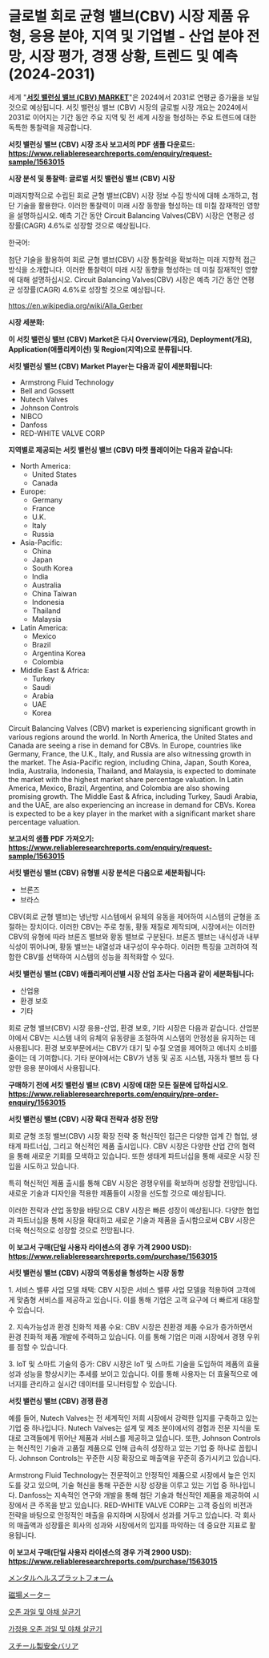 <p><h1>글로벌 회로 균형 밸브(CBV) 시장 제품 유형, 응용 분야, 지역 및 기업별 - 산업 분야 전망, 시장 평가, 경쟁 상황, 트렌드 및 예측 (2024-2031)</h1></p><p>세계 "<strong><a href="https://www.reliableresearchreports.com/circuit-balancing-valves-cbv--r1563015">서킷 밸런싱 밸브 (CBV) MARKET</a></strong>"은 2024에서 2031로 연평균 증가율을 보일 것으로 예상됩니다. 서킷 밸런싱 밸브 (CBV) 시장의 글로벌 시장 개요는 2024에서 2031로 이어지는 기간 동안 주요 지역 및 전 세계 시장을 형성하는 주요 트렌드에 대한 독특한 통찰력을 제공합니다.</p>
<p><strong>서킷 밸런싱 밸브 (CBV) 시장 조사 보고서의 PDF 샘플 다운로드: <a href="https://www.reliableresearchreports.com/enquiry/request-sample/1563015">https://www.reliableresearchreports.com/enquiry/request-sample/1563015</a></strong></p>
<p><strong>시장 분석 및 통찰력: 글로벌 서킷 밸런싱 밸브 (CBV) 시장</strong></p>
<p><p>미래지향적으로 수립된 회로 균형 밸브(CBV) 시장 정보 수집 방식에 대해 소개하고, 첨단 기술을 활용한다. 이러한 통찰력이 미래 시장 동향을 형성하는 데 미칠 잠재적인 영향을 설명하십시오. 예측 기간 동안 Circuit Balancing Valves(CBV) 시장은 연평균 성장률(CAGR) 4.6%로 성장할 것으로 예상됩니다.</p><p>한국어:</p><p>첨단 기술을 활용하여 회로 균형 밸브(CBV) 시장 통찰력을 확보하는 미래 지향적 접근 방식을 소개합니다. 이러한 통찰력이 미래 시장 동향을 형성하는 데 미칠 잠재적인 영향에 대해 설명하십시오. Circuit Balancing Valves(CBV) 시장은 예측 기간 동안 연평균 성장률(CAGR) 4.6%로 성장할 것으로 예상됩니다.</p></p>
<p><a href="%7CAUTHORITHY_DOMAIN_URL%7C">https://en.wikipedia.org/wiki/Alla_Gerber</a></p>
<p><strong>시장 세분화:</strong></p>
<p><strong>이 서킷 밸런싱 밸브 (CBV) Market은 다시 Overview(개요), Deployment(개요), Application(애플리케이션) 및 Region(지역)으로 분류됩니다.</strong></p>
<p><strong>서킷 밸런싱 밸브 (CBV) Market Player는 다음과 같이 세분화됩니다:</strong></p>
<p><ul><li>Armstrong Fluid Technology</li><li>Bell and Gossett</li><li>Nutech Valves</li><li>Johnson Controls</li><li>NIBCO</li><li>Danfoss</li><li>RED-WHITE VALVE CORP</li></ul></p>
<p><strong>지역별로 제공되는 서킷 밸런싱 밸브 (CBV) 마켓 플레이어는 다음과 같습니다:</strong></p>
<p><ul>
    <li>
        North America:
        <ul>
            <li>United States</li>
            <li>Canada</li>
        </ul>
    </li>
    <li>
        Europe:
        <ul>
            <li>Germany</li>
            <li>France</li>
            <li>U.K.</li>
            <li>Italy</li>
            <li>Russia</li>
        </ul>
    </li>
    <li>
        Asia-Pacific:
        <ul>
            <li>China</li>
            <li>Japan</li>
            <li>South Korea</li>
            <li>India</li>
            <li>Australia</li>
            <li>China Taiwan</li>
            <li>Indonesia</li>
            <li>Thailand</li>
            <li>Malaysia</li>
        </ul>
    </li>
    <li>
        Latin America:
        <ul>
            <li>Mexico</li>
            <li>Brazil</li>
            <li>Argentina Korea</li>
            <li>Colombia</li>
        </ul>
    </li>
    <li>
        Middle East & Africa:
        <ul>
            <li>Turkey</li>
            <li>Saudi</li>
            <li>Arabia</li>
            <li>UAE</li>
            <li>Korea</li>
        </ul>
    </li>
    </ul></p>
<p><p>Circuit Balancing Valves (CBV) market is experiencing significant growth in various regions around the world. In North America, the United States and Canada are seeing a rise in demand for CBVs. In Europe, countries like Germany, France, the U.K., Italy, and Russia are also witnessing growth in the market. The Asia-Pacific region, including China, Japan, South Korea, India, Australia, Indonesia, Thailand, and Malaysia, is expected to dominate the market with the highest market share percentage valuation. In Latin America, Mexico, Brazil, Argentina, and Colombia are also showing promising growth. The Middle East & Africa, including Turkey, Saudi Arabia, and the UAE, are also experiencing an increase in demand for CBVs. Korea is expected to be a key player in the market with a significant market share percentage valuation.</p></p>
<p><strong>보고서의 샘플 PDF 가져오기: <a href="https://www.reliableresearchreports.com/enquiry/request-sample/1563015">https://www.reliableresearchreports.com/enquiry/request-sample/1563015</a></strong></p>
<p><strong>서킷 밸런싱 밸브 (CBV) 유형별 시장 분석은 다음으로 세분화됩니다:</strong></p>
<p><ul><li>브론즈</li><li>브라스</li></ul></p>
<p><p>CBV(회로 균형 밸브)는 냉난방 시스템에서 유체의 유동을 제어하여 시스템의 균형을 조절하는 장치이다. 이러한 CBV는 주로 청동, 황동 재질로 제작되며, 시장에서는 이러한 CBV의 유형에 따라 브론즈 밸브와 황동 밸브로 구분된다. 브론즈 밸브는 내식성과 내부식성이 뛰어나며, 황동 밸브는 내열성과 내구성이 우수하다. 이러한 특징을 고려하여 적합한 CBV를 선택하여 시스템의 성능을 최적화할 수 있다.</p></p>
<p><strong>서킷 밸런싱 밸브 (CBV) 애플리케이션별 시장 산업 조사는 다음과 같이 세분화됩니다:</strong></p>
<p><ul><li>산업용</li><li>환경 보호</li><li>기타</li></ul></p>
<p><p>회로 균형 밸브(CBV) 시장 응용-산업, 환경 보호, 기타 시장은 다음과 같습니다. 산업분야에서 CBV는 시스템 내의 유체의 유동량을 조절하여 시스템의 안정성을 유지하는 데 사용됩니다. 환경 보호부문에서는 CBV가 대기 및 수질 오염을 제어하고 에너지 소비를 줄이는 데 기여합니다. 기타 분야에서는 CBV가 냉동 및 공조 시스템, 자동차 밸브 등 다양한 응용 분야에서 사용됩니다.</p></p>
<p><strong>구매하기 전에 서킷 밸런싱 밸브 (CBV) 시장에 대한 모든 질문에 답하십시오. <a href="https://www.reliableresearchreports.com/enquiry/pre-order-enquiry/1563015">https://www.reliableresearchreports.com/enquiry/pre-order-enquiry/1563015</a></strong></p>
<p><strong>서킷 밸런싱 밸브 (CBV) 시장 확대 전략과 성장 전망</strong></p>
<p><p>회로 균형 조정 밸브(CBV) 시장 확장 전략 중 혁신적인 접근은 다양한 업계 간 협업, 생태계 파트너십, 그리고 혁신적인 제품 출시입니다. CBV 시장은 다양한 산업 간의 협력을 통해 새로운 기회를 모색하고 있습니다. 또한 생태계 파트너십을 통해 새로운 시장 진입을 시도하고 있습니다.</p><p>특히 혁신적인 제품 출시를 통해 CBV 시장은 경쟁우위를 확보하며 성장할 전망입니다. 새로운 기술과 디자인을 적용한 제품들이 시장을 선도할 것으로 예상됩니다.</p><p>이러한 전략과 산업 동향을 바탕으로 CBV 시장은 빠른 성장이 예상됩니다. 다양한 협업과 파트너십을 통해 시장을 확대하고 새로운 기술과 제품을 출시함으로써 CBV 시장은 더욱 혁신적으로 성장할 것으로 전망됩니다.</p></p>
<p><strong>이 보고서 구매(단일 사용자 라이센스의 경우 가격 2900 USD): <a href="https://www.reliableresearchreports.com/purchase/1563015">https://www.reliableresearchreports.com/purchase/1563015</a></strong></p>
<p><strong>서킷 밸런싱 밸브 (CBV) 시장의 역동성을 형성하는 시장 동향</strong></p>
<p><p>1. 서비스 밸류 사업 모델 채택: CBV 시장은 서비스 밸류 사업 모델을 적용하여 고객에게 맞춤형 서비스를 제공하고 있습니다. 이를 통해 기업은 고객 요구에 더 빠르게 대응할 수 있습니다.</p><p>2. 지속가능성과 환경 친화적 제품 수요: CBV 시장은 친환경 제품 수요가 증가하면서 환경 친화적 제품 개발에 주력하고 있습니다. 이를 통해 기업은 미래 시장에서 경쟁 우위를 점할 수 있습니다.</p><p>3. IoT 및 스마트 기술의 증가: CBV 시장은 IoT 및 스마트 기술을 도입하여 제품의 효율성과 성능을 향상시키는 추세를 보이고 있습니다. 이를 통해 사용자는 더 효율적으로 에너지를 관리하고 실시간 데이터를 모니터링할 수 있습니다.</p></p>
<p><strong>서킷 밸런싱 밸브 (CBV) 경쟁 환경</strong></p>
<p><p>예를 들어, Nutech Valves는 전 세계적인 저희 시장에서 강력한 입지를 구축하고 있는 기업 중 하나입니다. Nutech Valves는 설계 및 제조 분야에서의 경험과 전문 지식을 토대로 고객들에게 뛰어난 제품과 서비스를 제공하고 있습니다. 또한, Johnson Controls는 혁신적인 기술과 고품질 제품으로 인해 급속히 성장하고 있는 기업 중 하나로 꼽힙니다. Johnson Controls는 꾸준한 시장 확장으로 매출액을 꾸준히 증가시키고 있습니다.</p><p>Armstrong Fluid Technology는 전문적이고 안정적인 제품으로 시장에서 높은 인지도를 갖고 있으며, 기술 혁신을 통해 꾸준한 시장 성장을 이루고 있는 기업 중 하나입니다. Danfoss는 지속적인 연구와 개발을 통해 첨단 기술과 혁신적인 제품을 제공하여 시장에서 큰 주목을 받고 있습니다. RED-WHITE VALVE CORP는 고객 중심의 비전과 전략을 바탕으로 안정적인 매출을 유지하며 시장에서 성과를 거두고 있습니다. 각 회사의 매출액과 성장률은 회사의 성과와 시장에서의 입지를 파악하는 데 중요한 지표로 활용됩니다.</p></p>
<p><strong>이 보고서 구매(단일 사용자 라이센스의 경우 가격 2900 USD): <a href="https://www.reliableresearchreports.com/purchase/1563015">https://www.reliableresearchreports.com/purchase/1563015</a></strong></p>
<p><p><a href="https://medium.com/@mares423/2024%E5%B9%B4%E3%81%8B%E3%82%892031%E5%B9%B4%E3%81%BE%E3%81%A7%E3%81%AE%E3%83%A1%E3%83%B3%E3%82%BF%E3%83%AB%E3%83%98%E3%83%AB%E3%82%B9%E3%83%97%E3%83%A9%E3%83%83%E3%83%88%E3%83%95%E3%82%A9%E3%83%BC%E3%83%A0%E5%B8%82%E5%A0%B4%E3%81%AE%E5%B1%95%E6%9C%9B%E3%81%A8%E4%BA%88%E6%B8%AC-d714875c3f30">メンタルヘルスプラットフォーム</a></p><p><a href="https://github.com/zjkmgcs938405/Market-Research-Report-List-4/blob/main/475485870911.md">磁場メーター</a></p><p><a href="https://github.com/KellyLyncyh543964/Market-Research-Report-List-3/blob/main/774397388311.md">오존 과일 및 야채 살균기</a></p><p><a href="https://github.com/rcabello548/Market-Research-Report-List-3/blob/main/399800388312.md">가정용 오존 과일 및 야채 살균기</a></p><p><a href="https://medium.com/@sashabeier2023/2024%E5%B9%B4%E3%81%8B%E3%82%892031%E5%B9%B4%E3%81%BE%E3%81%A7%E3%81%AE%E6%9C%9F%E9%96%93%E3%81%AB%E4%BA%88%E6%B8%AC%E3%81%95%E3%82%8C%E3%82%8B%E6%80%A5%E9%80%9F%E3%81%AA%E6%88%90%E9%95%B7%E7%8E%877-1-%E3%81%AB%E3%82%88%E3%82%8B%E3%82%B0%E3%83%AD%E3%83%BC%E3%83%90%E3%83%AB%E3%82%B9%E3%83%81%E3%83%BC%E3%83%AB%E5%AE%89%E5%85%A8%E3%83%90%E3%83%AA%E3%82%A2%E5%B8%82%E5%A0%B4%E3%81%AE%E7%AF%84%E5%9B%B2%E3%81%AB%E9%96%A2%E3%81%99%E3%82%8B%E8%A9%B3%E7%B4%B0%E3%81%AA%E5%88%86%E6%9E%90-17967096f48b">スチール製安全バリア</a></p></p>
